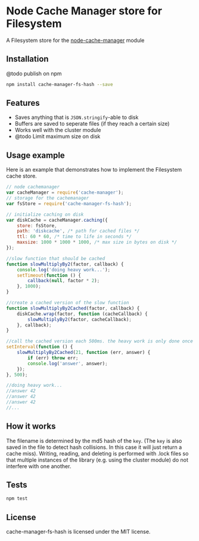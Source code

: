 # Node Cache Manager store for Filesystem

A Filesystem store for the [node-cache-manager](https://github.com/BryanDonovan/node-cache-manager) module



## Installation

@todo publish on npm
```sh
npm install cache-manager-fs-hash --save
```


## Features

* Saves anything that is `JSON.stringify`-able to disk
* Buffers are saved to seperate files (if they reach a certain size)
* Works well with the cluster module
* @todo Limit maximum size on disk


## Usage example

Here is an example that demonstrates how to implement the Filesystem cache store.

```javascript
// node cachemanager
var cacheManager = require('cache-manager');
// storage for the cachemanager
var fsStore = require('cache-manager-fs-hash');

// initialize caching on disk
var diskCache = cacheManager.caching({
    store: fsStore,
    path: 'diskcache', /* path for cached files */
    ttl: 60 * 60, /* time to life in seconds */
    maxsize: 1000 * 1000 * 1000, /* max size in bytes on disk */
});

//slow function that should be cached
function slowMultiplyBy2(factor, callback) {
    console.log('doing heavy work...');
    setTimeout(function () {
        callback(null, factor * 2);
    }, 1000);
}

//create a cached version of the slow function
function slowMultiplyBy2Cached(factor, callback) {
    diskCache.wrap(factor, function (cacheCallback) {
        slowMultiplyBy2(factor, cacheCallback);
    }, callback);
}

//call the cached version each 500ms. the heavy work is only done once
setInterval(function () {
    slowMultiplyBy2Cached(21, function (err, answer) {
        if (err) throw err;
        console.log('answer', answer);
    });
}, 500);

//doing heavy work...
//answer 42
//answer 42
//answer 42
//...


```

## How it works

The filename is determined by the md5 hash of the `key`. (The `key` is also saved in the file to detect hash collisions. In this case it will just return a cache miss). Writing, reading, and deleting is performed with .lock files so that multiple instances of the library (e.g. using the cluster module) do not interfere with one another.

## Tests

```sh
npm test
```

## License

cache-manager-fs-hash is licensed under the MIT license.